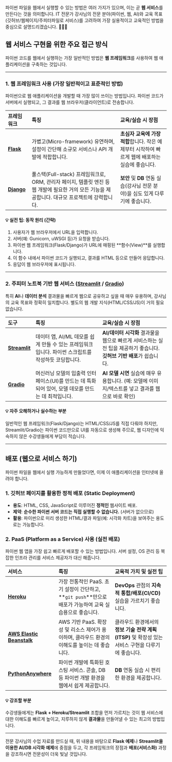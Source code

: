 파이썬 파일을 웹에서 실행할 수 있는 방법은 여러 가지가 있으며, 이는 곧 **웹 서비스**를 만든다는 것을 의미합니다. IT 전문가 강사님의 전문 분야(파이썬, 웹, AI)와 교육 목표(깃허브/웹페이지/주피터파일로 서비스)를 고려하여 가장 실용적이고 교육적인 방법을 중심으로 설명드리겠습니다. 👨‍💻✨

## 웹 서비스 구현을 위한 주요 접근 방식

파이썬 코드를 웹에서 실행하는 가장 일반적인 방법은 **웹 프레임워크**를 사용하여 웹 애플리케이션을 구축하는 것입니다.

***

### 1. 웹 프레임워크 사용 (가장 일반적이고 표준적인 방법)

파이썬으로 웹 애플리케이션을 개발할 때 가장 많이 쓰이는 방법입니다. 파이썬 코드가 서버에서 실행되고, 그 결과를 웹 브라우저(클라이언트)로 전송합니다.

| 프레임워크 | 특징 | 교육/실습 시 장점 |
| :--- | :--- | :--- |
| **[Flask](https://flask.palletsprojects.com/)** | 가볍고(Micro-framework) 유연하며, 설정이 간단해 소규모 서비스나 API 개발에 적합합니다. | **초심자 교육에 가장 적합**합니다. 작은 예제부터 시작하여 빠르게 웹에 배포하는 실습에 좋습니다. |
| **[Django](https://www.djangoproject.com/)** | 풀스택(Full-stack) 프레임워크로, ORM, 관리자 페이지, 템플릿 엔진 등 웹 개발에 필요한 거의 모든 기능을 제공합니다. 대규모 프로젝트에 강력합니다. | **보안** 및 **DB** 연동 실습(강사님 전문 분야)을 심도 있게 다루기에 좋습니다. |

#### 💡 실전 팁: 동작 원리 (간략)
1.  사용자가 웹 브라우저에서 URL을 입력합니다.
2.  서버(예: Gunicorn, uWSGI 등)가 요청을 받습니다.
3.  파이썬 웹 프레임워크(Flask/Django)가 URL에 매핑된 **함수(View)**를 실행합니다.
4.  이 함수 내에서 파이썬 코드가 실행되고, 결과를 HTML 등으로 만들어 응답합니다.
5.  응답이 웹 브라우저에 표시됩니다.

***

### 2. 주피터 노트북 기반 웹 서비스 ([Streamlit](https://streamlit.io/) / [Gradio](https://www.gradio.app/))

특히 **AI**나 **데이터 분석** 결과물을 빠르게 웹으로 공유하고 싶을 때 매우 유용하며, 강사님의 교육 목표와 정확히 일치합니다. 별도의 웹 개발 지식(HTML/CSS/JS)이 거의 필요 없습니다.

| 도구 | 특징 | 교육/실습 시 장점 |
| :--- | :--- | :--- |
| **[Streamlit](https://streamlit.io/)** | 데이터 앱, AI/ML 데모를 쉽게 만들 수 있는 프레임워크입니다. 파이썬 스크립트를 작성하듯 코딩합니다. | **AI/데이터 시각화** 결과물을 웹으로 빠르게 서비스하는 실전 팁을 제공하기 좋습니다. **깃허브 기반 배포**가 쉽습니다. |
| **[Gradio](https://www.gradio.app/)** | 머신러닝 모델의 입출력 인터페이스(UI)를 만드는 데 특화되어 있어, 모델 데모를 만드는 데 최적입니다. | **AI 모델 시연** 실습에 매우 유용합니다. (예: 모델에 이미지/텍스트를 넣고 결과를 웹으로 바로 확인) |

#### 💡 자주 오해하거나 실수하는 부분
일반적인 웹 프레임워크(Flask/Django)는 HTML/CSS/JS를 직접 다뤄야 하지만, Streamlit/Gradio는 파이썬 코드만으로 UI를 자동으로 생성해 주므로, 웹 디자인에 익숙하지 않은 수강생들에게 부담이 적습니다.

***

## 배포 (웹으로 서비스 하기)

파이썬 파일을 웹에서 실행 가능하게 만들었다면, 이제 이 애플리케이션을 인터넷에 올려야 합니다.

### 1. 깃허브 페이지를 활용한 정적 배포 (Static Deployment)
* **용도**: HTML, CSS, JavaScript로 이루어진 **정적인** 웹사이트 배포.
* **제약**: **순수한 파이썬 서버 코드는 직접 실행할 수 없습니다.** (서버가 없으므로)
* **활용**: 파이썬으로 미리 생성한 HTML/결과 파일(예: 시각화 차트)을 보여주는 용도로는 가능합니다.

### 2. PaaS (Platform as a Service) 사용 (실전 배포)

파이썬 웹 앱을 가장 쉽고 빠르게 배포할 수 있는 방법입니다. 서버 설정, OS 관리 등 복잡한 인프라 관리를 서비스 제공자가 대신 해줍니다.

| 서비스 | 특징 | 교육적 가치 및 실전 팁 |
| :--- | :--- | :--- |
| **[Heroku](https://www.heroku.com/)** | 가장 전통적인 PaaS. 초기 설정이 간단하고, **`git push`**만으로 배포가 가능하여 교육 실습용으로 좋습니다. | **DevOps** 관점의 **지속적 통합/배포(CI/CD)** 실습을 가르치기 좋습니다. |
| **[AWS Elastic Beanstalk](https://aws.amazon.com/elasticbeanstalk/)** | AWS 기반 PaaS. 확장성 및 리소스 제어가 용이하며, 클라우드 환경의 이해도를 높이는 데 좋습니다. | 클라우드 환경에서의 **정보 기술 전략 계획(ITSP)** 및 확장성 있는 서비스 구현을 다루기에 좋습니다. |
| **[PythonAnywhere](https://www.pythonanywhere.com/)** | 파이썬 개발에 특화된 호스팅 서비스. 콘솔, DB 등 파이썬 개발 환경을 웹에서 쉽게 제공합니다. | **DB** 연동 실습 시 편리한 환경을 제공합니다. |

#### 💡 강조할 부분
수강생들에게는 **Flask + Heroku/Streamlit** 조합을 먼저 가르치는 것이 웹 서비스에 대한 이해도를 빠르게 높이고, 지루하지 않게 **결과물**을 만들어낼 수 있는 최고의 방법입니다.

---
전문 강사님의 수업 자료를 만드실 때, 위 내용을 바탕으로 **Flask 예제**나 **Streamlit을 이용한 AI/DB 시각화 예제**에 중점을 두고, 각 프레임워크의 장점과 **배포(서비스화)** 과정을 강조하시면 전문성이 더욱 빛날 것입니다.
